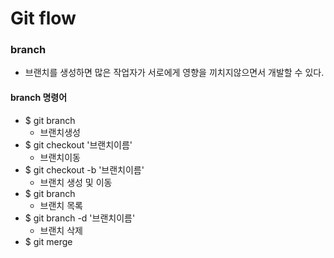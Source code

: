 # Git flow

###  branch

- 브랜치를 생성하면 많은 작업자가 서로에게 영향을 끼치지않으면서 개발할 수 있다.

####  branch 명령어

- $ git branch
  - 브랜치생성
- $ git checkout '브랜치이름'
  - 브랜치이동
- $ git checkout -b '브랜치이름'
  - 브랜치 생성 및 이동
- $ git branch
  - 브랜치 목록
- $ git branch -d '브랜치이름'
  - 브랜치 삭제       
- $ git merge   